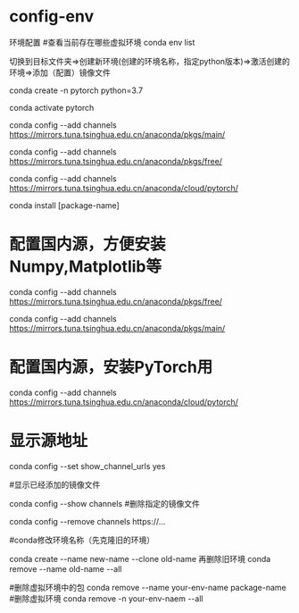 # config-env
环境配置
#查看当前存在哪些虚拟环境
conda env list

切换到目标文件夹=>创建新环境(创建的环境名称，指定python版本)=>激活创建的环境=>添加（配置）镜像文件

conda create -n pytorch python=3.7

conda activate pytorch

conda config --add channels https://mirrors.tuna.tsinghua.edu.cn/anaconda/pkgs/main/

conda config --add channels https://mirrors.tuna.tsinghua.edu.cn/anaconda/pkgs/free/

conda config --add channels https://mirrors.tuna.tsinghua.edu.cn/anaconda/cloud/pytorch/

conda install [package-name]

# 配置国内源，方便安装Numpy,Matplotlib等

conda config --add channels https://mirrors.tuna.tsinghua.edu.cn/anaconda/pkgs/free/

conda config --add channels https://mirrors.tuna.tsinghua.edu.cn/anaconda/pkgs/main/
# 配置国内源，安装PyTorch用

conda config --add channels https://mirrors.tuna.tsinghua.edu.cn/anaconda/cloud/pytorch/
# 显示源地址

conda config --set show_channel_urls yes

#显示已经添加的镜像文件

conda config --show channels
#删除指定的镜像文件

conda config --remove channels https://...


#conda修改环境名称（先克隆旧的环境）

conda create --name new-name --clone old-name
再删除旧环境
conda remove --name old-name --all

#删除虚拟环境中的包
conda remove --name your-env-name package-name
#删除虚拟环境
conda remove -n your-env-naem --all
